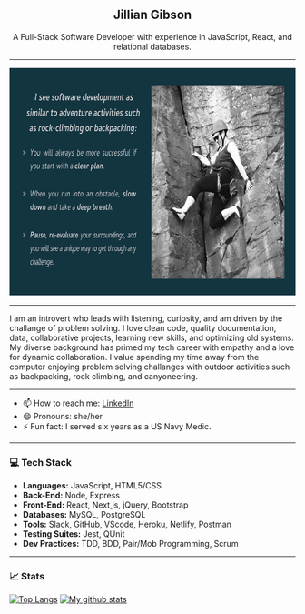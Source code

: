 <h2 align="center"> Jillian Gibson </h2>
  

<p align="center" width="200"> A Full-Stack Software Developer with experience in JavaScript, React, and relational databases.</p>

***
<p align="center">
<img src="https://github.com/jillianlg/jillianlg/blob/main/climmbing-quote.png" alt="rock climbing" style="center" height="400"/>
  
***
<p width="400"> I am an introvert who leads with listening, curiosity, and am driven by the challange of problem solving. I love clean code, quality documentation, data, collaborative projects, learning new skills, and optimizing old systems. My diverse background has primed my tech career with empathy and a love for dynamic collaboration. I value spending my time away from the computer enjoying problem solving challanges with outdoor activities such as backpacking, rock climbing, and canyoneering.</p>

***
- 📫 How to reach me: [LinkedIn](https://www.linkedin.com/in/jillianlgibson/)
- 😄 Pronouns: she/her
- ⚡ Fun fact: I served six years as a US Navy Medic.
***

### 💻 Tech Stack
* **Languages:** JavaScript, HTML5/CSS
* **Back-End:** Node, Express
* **Front-End:** React, Next,js, jQuery, Bootstrap
* **Databases:** MySQL, PostgreSQL
* **Tools:** Slack, GitHub, VScode, Heroku, Netlify, Postman
* **Testing Suites:** Jest, QUnit
* **Dev Practices:** TDD, BDD, Pair/Mob Programming, Scrum
****
### 📈 Stats
[![Top Langs](https://github-readme-stats.vercel.app/api/top-langs/?username=jillianlg&layout=compact&theme=vision-friendly)](https://github.com/jillianlg/github-readme-stats)
[![My github stats](https://github-readme-stats.vercel.app/api?username=jillianlg&hide=stars,issues&show_icons=true&include_all_commits=true&theme=vision-friendly)](https://github.com/jillianlg/github-readme-stats)

